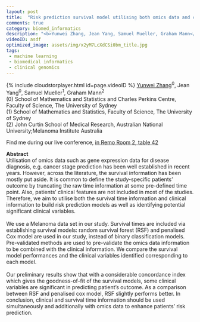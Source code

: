 ```yaml
---
layout: post
title:  "Risk prediction survival model utilising both omics data and clinical data "
comments: true
category: biomed_informatics
description: "<b>Yunwei Zhang, Jean Yang, Samuel Mueller, Graham Mann</b><br/>Utilisation of omics data such as gene expression ..."
videoID: asdf
optimized_image: assets/img/x2yM7LcXdCSi0bm_title.jpg
tags:
 - machine learning
 - biomedical informatics
 - clinical genomics
---
```

{% include cloudstorplayer.html id=page.videoID %}
<u>Yunwei Zhang</u><sup>0</sup>, Jean Yang<sup>0</sup>, Samuel Mueller<sup>1</sup>, Graham Mann<sup>2</sup><br/>
\(0\) School of Mathematics and Statistics and Charles Perkins Centre, Faculty of Science, The University of Sydney<br/>
\(1\) School of Mathematics and Statistics, Faculty of Science, The University of Sydney<br/>
\(2\) John Curtin School of Medical Research, Australian National University;Melanoma Institute Australia

Find me during our live conference, [in Remo Room 2, table 42](https://remo.co)

<b>Abstract</b><br/>
Utilisation of omics data such as gene expression data for disease diagnosis, e.g. cancer stage prediction has been well established in recent years. However, across the literature, the survival information has been mostly put aside. It is common to define the study-specific patients’ outcome by truncating the raw time information at some pre-defined time point. Also, patients’ clinical features are not included in most of the studies. Therefore, we aim to utilise both the survival time information and clinical information to build risk prediction models as well as identifying potential significant clinical variables. <br/><br/>We use a Melanoma data set in our study. Survival times are included via establishing survival models: random survival forest \(RSF\) and penalised Cox model are used in our study, instead of binary classification models. Pre-validated methods are used to pre-validate the omics data information to be combined with the clinical information. We compare the survival model performances and the clinical variables identified corresponding to each model. <br/><br/>Our preliminary results show that with a considerable concordance index which gives the goodness-of-fit of the survival models, some clinical variables are significant in predicting patient’s outcome. As a comparison between RSF and penalised cox model, RSF slightly performs better. In conclusion, clinical and survival time information should be used simultaneously and additionally with omics data to enhance patients’ risk prediction. <br/>
